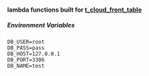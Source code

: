 #### lambda functions built for [t_cloud_front_table](https://github.com/CoffeSiberian/t_cloud_front_table "t_cloud_front_table")

##### Environment Variables

```
DB_USER=root
DB_PASS=pass
DB_HOST=127.0.0.1
DB_PORT=3306
DB_NAME=test
```
